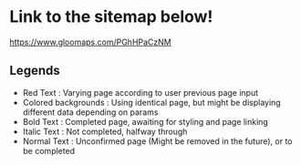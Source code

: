 # Link to the sitemap below!

https://www.gloomaps.com/PGhHPaCzNM

## Legends
- Red Text : Varying page according to user previous page input
- Colored backgrounds : Using identical page, but might be displaying different data depending on params
- Bold Text : Completed page, awaiting for styling and page linking
- Italic Text : Not completed, halfway through
- Normal Text : Unconfirmed page (Might be removed in the future), or to be completed
